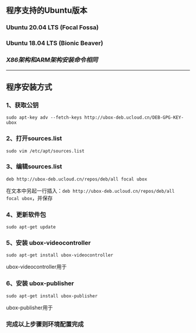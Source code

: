 ## 程序支持的Ubuntu版本
### Ubuntu 20.04 LTS (Focal Fossa) 
### Ubuntu 18.04 LTS (Bionic Beaver)
### *X86架构和ARM架构安装命令相同*
----------
## 程序安装方式

###  **1、获取公钥**
    sudo apt-key adv --fetch-keys http://ubox-deb.ucloud.cn/DEB-GPG-KEY-ubox                

###  **2、打开sources.list**
    sudo vim /etc/apt/sources.list

###  **3、编辑sources.list**
    deb http://ubox-deb.ucloud.cn/repos/deb/all focal ubox
在文本中另起一行插入：`deb http://ubox-deb.ucloud.cn/repos/deb/all focal ubox`，并保存

###  **4、更新软件包**
    sudo apt-get update

###  **5、安装 ubox-videocontroller**
    sudo apt-get install ubox-videocontroller
ubox-videocontroller用于

###  **6、安装 ubox-publisher**
    sudo apt-get install ubox-publisher
ubox-publisher用于

### **完成以上步骤则环境配置完成**
